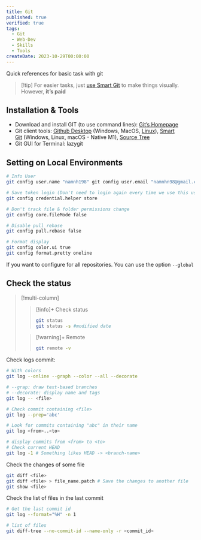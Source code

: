 ```yaml
---
title: Git
published: true
verified: true
tags:
  - Git
  - Web-Dev
  - Skills
  - Tools
createDate: 2023-10-29T00:00:00
---
```

Quick references for basic task with git

> [!tip] For easier tasks, just [use Smart Git](https://www.syntevo.com/smartgit/) to make things visually. However, **it’s paid**

## Installation & Tools
- Download and install GIT (to use command lines): [Git’s Homepage](https://git-scm.com/)
- Git client tools: [Github Desktop](https://desktop.github.com/) (Windows, MacOS, [Linux](https://github.com/shiftkey/desktop/)), [Smart Git](https://www.syntevo.com/smartgit/) (Windows, Linux, macOS - Native M1), [Source Tree](https://www.sourcetreeapp.com/)
- Git GUI for Terminal: lazygit
## Setting on Local Environments
```bash
# Info User 
git config user.name "namnh198" git config user.email "namnhn98@gmail.com" 

# Save token login (Don't need to login again every time we use this user) 
git config credential.helper store 

# Don't track file & folder permissions change 
git config core.fileMode false 

# Disable pull rebase 
git config pull.rebase false 

# Format display 
git config color.ui true 
git config format.pretty oneline
```
If you want to configure for all repositories. You can use the option `--global`
## Check the status
> [!multi-column]
> 
>> [!info]+ Check status
>> ```bash
>> git status
>> git status -s #modified date
>> ```
> 
>> [!warning]+ Remote
>> ```bash
>> git remote -v
>> ```

Check logs commit:
```bash
# With colors 
git log --online --graph --color --all --decorate 

# --grap: draw text-based branches 
# --decorate: display name and tags 
git log -- <file> 

# Check commit containing <file> 
git log --prep='abc' 

# Look for commits containing "abc" in their name 
git log <from>..<to> 

# display commits from <from> to <to> 
# Check current HEAD 
git log -1 # Something likes HEAD -> <branch-name>
```
Check the changes of some file
```bash
git diff <file> 
git diff <file> > file_name.patch # Save the changes to another file 
git show <file>
```
Check the list of files in the last commit
```bash
# Get the last commit id 
git log --format="%H" -n 1 

# list of files 
git diff-tree --no-commit-id --name-only -r <commit_id>
```




